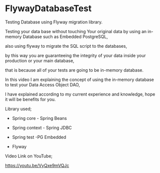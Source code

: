 # FlywayDatabaseTest

Testing Database using Flyway migration library.

Testing your data base without touching Your original data by using an in-memory Database such as Embedded PostgreSQL,

also using flyway to migrate the SQL  script to the databases, 

by this way you are guaranteeing the integrity of your data inside your production or your main database, 

that is because all of your tests are going to be in-memory database.


In this video I am explaining the concept of using the in-memory database to test your Data Access Object DAO,

I have explained according to my current experience and knowledge, hope it will be benefits for you.


Library used;

-	Spring core                  - Spring Beans

-	Spring context               - Spring JDBC

-	Spring test                 -PG Embedded

-	Flyway    

Video Link on YouTube;

https://youtu.be/VyQxe9mVQJc
